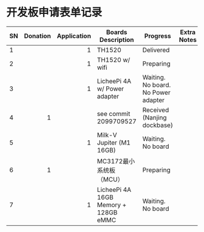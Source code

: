开发板申请表单记录
================

| SN | Donation | Application | Boards Description | Progress | Extra Notes |
| -- | -------: | ----------: | ------------------ | -------- | ----------- |
| 1 |  | 1 | TH1520 | Delivered |  |
| 2 |  | 1 | TH1520 w/ wifi | Preparing |  |
| 3 |  | 1 | LicheePi 4A w/ Power adapter | Waiting. No board. No Power adapter |  |
| 4 | 1 |  | see commit 2099709527 | Received (Nanjing dockbase) |  |
| 5 |  | 1 | Milk-V Jupiter (M1 16GB) | Waiting. No board |  |
| 6 | 1 |  | MC3172最小系统板（MCU） | Preparing |  |
| 7 |  | 1 | LicheePi 4A 16GB Memory + 128GB eMMC | Waiting. No board |  |

